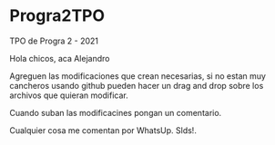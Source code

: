 # Progra2TPO
TPO de Progra 2 - 2021

Hola chicos, aca Alejandro

Agreguen las modificaciones que crean necesarias, si no estan muy cancheros usando github pueden hacer un drag and drop
sobre los archivos que quieran modificar.

Cuando suban las modificacines pongan un comentario. 

Cualquier cosa me comentan por WhatsUp.
Slds!.
